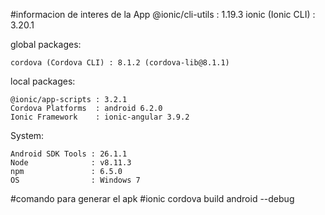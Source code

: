 

#informacion de interes de la App
 @ionic/cli-utils  : 1.19.3
    ionic (Ionic CLI) : 3.20.1

global packages:

    cordova (Cordova CLI) : 8.1.2 (cordova-lib@8.1.1)

local packages:

    @ionic/app-scripts : 3.2.1
    Cordova Platforms  : android 6.2.0
    Ionic Framework    : ionic-angular 3.9.2

System:

    Android SDK Tools : 26.1.1
    Node              : v8.11.3
    npm               : 6.5.0
    OS                : Windows 7

#comando para generar el apk
#ionic cordova build android --debug


